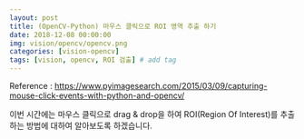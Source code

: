 ```yaml
---
layout: post
title: (OpenCV-Python) 마우스 클릭으로 ROI 영역 추출 하기  
date: 2018-12-08 00:00:00
img: vision/opencv/opencv.png
categories: [vision-opencv] 
tags: [vision, opencv, ROI 검출] # add tag
---
```


Reference : https://www.pyimagesearch.com/2015/03/09/capturing-mouse-click-events-with-python-and-opencv/

이번 시간에는 마우스 클릭으로 drag & drop을 하여 ROI(Region Of Interest)를
추출하는 방법에 대하여 알아보도록 하겠습니다.







